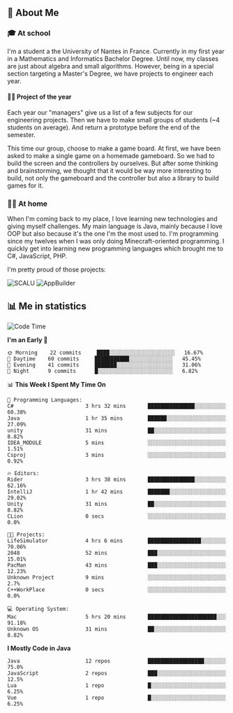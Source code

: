 ## 👀 About Me

### 🎓 At school

I'm a student a the University of Nantes in France. Currently in my first year in a Mathematics and Informatics Bachelor Degree. Until now, my classes are just about algebra and small algorithms. However, being in a special section targeting a Master's Degree, we have projects to engineer each year. 

#### 🔧🔬 Project of the year

Each year our "managers" give us a list of a few subjects for our engineering projects. Then we have to make small groups of students (~4 students on average). And return a prototype before the end of the semester.

This time our group, choose to make a game board. At first, we have been asked to make a single game on a homemade gameboard. So we had to build the screen and the controllers by ourselves. 
But after some thinking and brainstorming, we thought that it would be way more interesting to build, not only the gameboard and the controller but also a library to build games for it.

### 👨‍💻 At home

When I'm coming back to my place, I love learning new technologies and giving myself challenges. My main language is Java, mainly because I love OOP but also because it's the one I'm the most used to. I'm programming since my twelves when I was only doing Minecraft-oriented programming.  I quickly get into learning new programming languages which brought me to C#, JavaScript, PHP. 

I'm pretty proud of those projects:

![SCALU](https://github-readme-stats.vercel.app/api/pin?username=renardfute&repo=SCALU)
![AppBuilder](https://github-readme-stats.vercel.app/api/pin?username=pulsedev2&repo=AppBuilder)

## 📊 Me in statistics
<!--START_SECTION:waka-->
![Code Time](http://img.shields.io/badge/Code%20Time-7%20hrs%205%20mins-blue)

**I'm an Early 🐤** 

```text
🌞 Morning    22 commits     ████░░░░░░░░░░░░░░░░░░░░░   16.67% 
🌆 Daytime    60 commits     ███████████░░░░░░░░░░░░░░   45.45% 
🌃 Evening    41 commits     ███████░░░░░░░░░░░░░░░░░░   31.06% 
🌙 Night      9 commits      █░░░░░░░░░░░░░░░░░░░░░░░░   6.82%

```


📊 **This Week I Spent My Time On** 

```text
💬 Programming Languages: 
C#                       3 hrs 32 mins       ███████████████░░░░░░░░░░   60.38% 
Java                     1 hr 35 mins        ██████░░░░░░░░░░░░░░░░░░░   27.09% 
unity                    31 mins             ██░░░░░░░░░░░░░░░░░░░░░░░   8.82% 
IDEA_MODULE              5 mins              ░░░░░░░░░░░░░░░░░░░░░░░░░   1.51% 
Csproj                   3 mins              ░░░░░░░░░░░░░░░░░░░░░░░░░   0.92%

🔥 Editors: 
Rider                    3 hrs 38 mins       ███████████████░░░░░░░░░░   62.16% 
IntelliJ                 1 hr 42 mins        ███████░░░░░░░░░░░░░░░░░░   29.02% 
Unity                    31 mins             ██░░░░░░░░░░░░░░░░░░░░░░░   8.82% 
CLion                    0 secs              ░░░░░░░░░░░░░░░░░░░░░░░░░   0.0%

🐱‍💻 Projects: 
LifeSimulator            4 hrs 6 mins        █████████████████░░░░░░░░   70.06% 
2048                     52 mins             ███░░░░░░░░░░░░░░░░░░░░░░   15.01% 
PacMan                   43 mins             ███░░░░░░░░░░░░░░░░░░░░░░   12.23% 
Unknown Project          9 mins              ░░░░░░░░░░░░░░░░░░░░░░░░░   2.7% 
C++WorkPlace             0 secs              ░░░░░░░░░░░░░░░░░░░░░░░░░   0.0%

💻 Operating System: 
Mac                      5 hrs 20 mins       ██████████████████████░░░   91.18% 
Unknown OS               31 mins             ██░░░░░░░░░░░░░░░░░░░░░░░   8.82%

```

**I Mostly Code in Java** 

```text
Java                     12 repos            ██████████████████░░░░░░░   75.0% 
JavaScript               2 repos             ███░░░░░░░░░░░░░░░░░░░░░░   12.5% 
Lua                      1 repo              █░░░░░░░░░░░░░░░░░░░░░░░░   6.25% 
Vue                      1 repo              █░░░░░░░░░░░░░░░░░░░░░░░░   6.25%

```



<!--END_SECTION:waka-->
